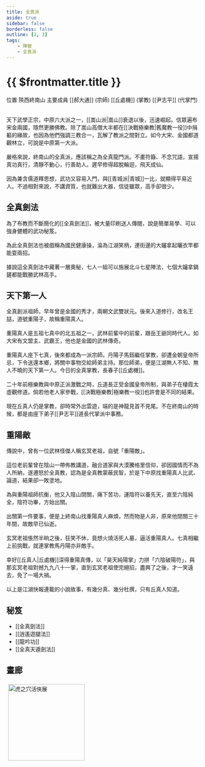 ```yaml
---
title: 全真派
aside: true
sidebar: false
borderless: false
outline: [2, 3]
tags:
    - 陣營
    - 全真派
---
```


# {{ $frontmatter.title }}

<InfoList position="right">
	<Info title="陣營資料" :open=true>
		<table>
			<ChTr>
				<ChTd isTitle=true>
					位置
				</ChTd>
				<ChTd>
					陝西終南山
				</ChTd>
			</ChTr>
			<ChTr>
				<ChTd isTitle=true position='center'>
					主要成員
				</ChTd>
			</ChTr>
			<ChTr>
                <ChTd position='center'>
                    [[郝大通]] (宗師)
                </ChTd>
            </ChTr>
            <ChTr>
                <ChTd position='center'>
                    [[丘處機]] (掌教)
                </ChTd>
            </ChTr>
            <ChTr>
                <ChTd position='center'>  
                    [[尹志平]] (代掌門)
                </ChTd>
            </ChTr>
		</table>
	</Info>
</InfoList>

天下武學正宗，中原六大派之一，[[嵩山派|嵩山]]衰退以後，迅速崛起。信眾遍布宋金兩國，隱然更勝佛教。除了嵩山高僧大半都在[[決戰極樂教|舊魔教一役]]中捐軀的緣故，也因為他們強調三教合一，瓦解了教派之間對立。如今大宋、金國都道觀林立，可說是中原第一大派。
<br><br>
嚴格來說，終南山的全真派，應該稱之為全真龍門派。不畫符籙、不念咒語，宣揚真功真行，清靜不動心，行善助人。遲早修得超脫輪迴，飛天成仙。
<br><br>
因為兼含儒道釋思想，武功又容易入門，與[[青城派|青城]]一比，就顯得平易近人。不過相對來說，不講資質，也就難出大器，信徒雖眾，高手卻很少。
<br clear="all">

## 全真劍法

為了布教而不斷簡化的[[全真劍法]]，被大量印刷送人傳閱，說是簡單易學、可以強身健體的武功秘笈。
<br><br>
為此全真劍法也被戲稱為國民健康操，淪為江湖笑柄，連街邊的大嬸拿起曬衣竿都能耍兩招。
<br><br>
據說這全真劍法中藏著一層奧秘，七人一組可以施展北斗七星陣法，七個大嬸拿鍋鏟都能戰勝武林高手。

## 天下第一人

全真創派祖師，早年曾是金國的秀才，兩朝文武雙狀元。後來入道修行，改名王喆，道號重陽子，故稱重陽真人。
<br><br>
重陽真人是五祖七真中的北五祖之一，武林前輩中的前輩，跟岳王爺同時代人。如大宋有文盟主、武霸王，他也是金國的武林傳奇。
<br><br>
重陽真人座下七真，後來都成為一派宗師。丹陽子馬鈺繼任掌教，卻遭金朝皇帝所忌，下令送還本鄉，將關中事物交給師弟主持。那位師弟，便是江湖無人不知、無人不曉的天下第一人。今日的全真掌教，長春子[[丘處機]]。
<br><br>
二十年前極樂教與中原正派激戰之時，丘道長正受金國皇帝所制，與弟子在棲霞太虛觀修道。倘若他老人家參戰，[[決戰極樂教|極樂教一役]]也許會是不同的結果。
<br><br>
現在丘真人仍是掌教，卻時常外出雲遊，端的是神龍見首不見尾。不在終南山的時候，都是由座下弟子[[尹志平]]道長代掌派中事務。

## 重陽敵

傳說中，曾有一位武林怪傑人稱玄冥老祖，自號「重陽敵」。
<br><br>
這位老前輩曾在陰山一帶佈教講道，融合道家與大漠騰格里信仰，卻因國情而不為人所納，遂遷怒於全真教，認為是全真教蒙蔽民智，於是下中原找重陽真人比武、論道，結果卻一敗塗地。
<br><br>
為與重陽祖師抗衡，他又入陰山閉關，痛下苦功，運陰符以養先天，直至六陰純全，陰符功畢，方始出關。
<br><br>
出關第一件要事，便是上終南山找重陽真人麻煩，然而物是人非，原來他閉關三十年間，故敵早已仙逝。
<br><br>
玄冥老祖悵然半晌之後，狂笑不休，竟想火燒活死人墓，逼活重陽真人。七真相繼上前挑戰，就連掌教馬丹陽亦非敵手。
<br><br>
幸好[[丘真人|丘處機]]深得重陽真傳，以「昊天純陽掌」力拼「六陰破陽符」，與那玄冥老祖對撼九九八十一掌，直到玄冥老祖使完絕招，盡興了之後，才一笑遠去，免了一場大禍。
<br><br>
以上是江湖快報連載的小說故事，有幾分真、幾分杜撰，只有丘真人知道。

## 秘笈

-   [[全真劍法]]
-   [[逍遙遊腿法]]
-   [[龍吟功]]
-   [[全真天遁劍法]]

## 畫廊

<div style="display: flex; flex-wrap: wrap;">
    <div>
        <img src="/images/collab/20241220_toranoana/photo_02.webp" alt="虎之穴活俠展" style="width:200px; margin:5px"/>
    </div>
</div>
